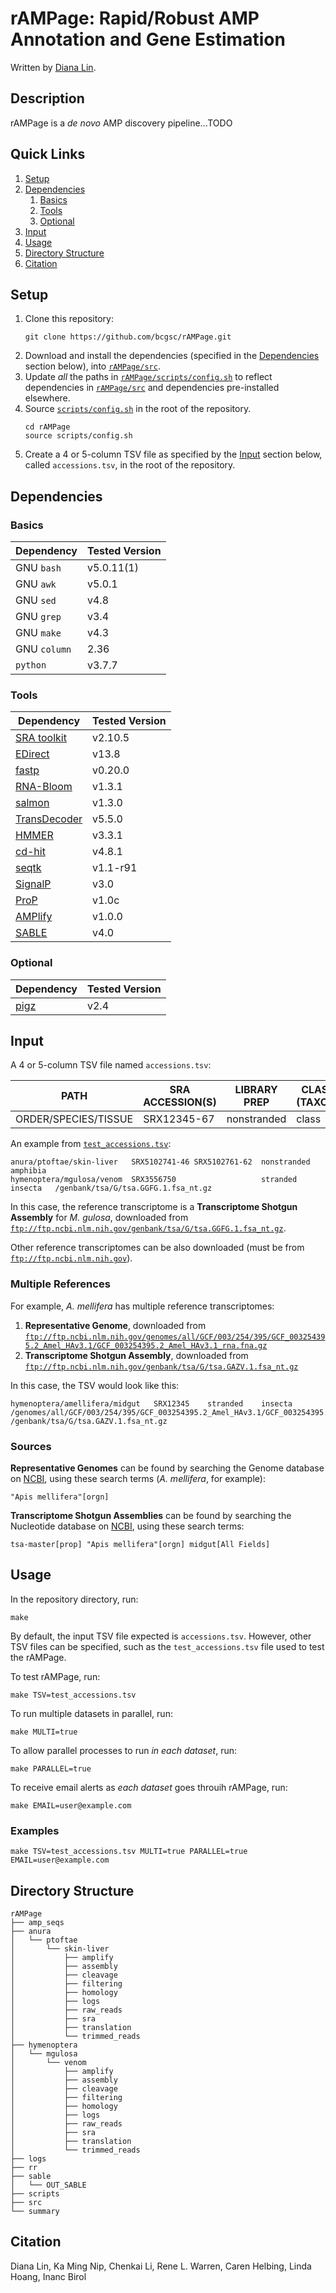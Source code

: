 # rAMPage: Rapid/Robust AMP Annotation and Gene Estimation

Written by [Diana Lin](mailto:dlin@bcgsc.ca).


## Description

rAMPage is a _de novo_ AMP discovery pipeline...TODO

## Quick Links

1. [Setup](#setup)
1. [Dependencies](#dependencies)
	1. [Basics](#basics)
	1. [Tools](#tools)
	1. [Optional](#optional)
1. [Input](#input)
1. [Usage](#usage)
1. [Directory Structure](#directory-structure)
1. [Citation](#citation)


## Setup

1. Clone this repository:
	```
	git clone https://github.com/bcgsc/rAMPage.git
	```
1. Download and install the dependencies (specified in the [Dependencies](#dependencies) section below), into [`rAMPage/src`](src/).
1. Update _all_ the paths in [`rAMPage/scripts/config.sh`](scripts/config.sh) to reflect dependencies in [`rAMPage/src`](src/) and dependencies pre-installed elsewhere.
1. Source [`scripts/config.sh`](scripts/config.sh) in the root of the repository.
	```shell
	cd rAMPage
	source scripts/config.sh
	```
1. Create a 4 or 5-column TSV file as specified by the [Input](#input) section below, called `accessions.tsv`, in the root of the repository.

## Dependencies

### Basics

|Dependency| Tested Version |
|----------|----------------|
| GNU `bash`| v5.0.11(1) |
| GNU `awk` | v5.0.1 |
| GNU `sed` | v4.8 |
| GNU `grep` | v3.4 |
| GNU `make` | v4.3 |
| GNU `column` | 2.36 |
| `python` | v3.7.7
<!-- - [ ] Perl v5.32.0 -->

### Tools

|Dependency| Tested Version |
|----------|----------------|
| [SRA toolkit](https://github.com/ncbi/sra-tools/releases/tag/2.10.5) | v2.10.5 |
| [EDirect](https://www.ncbi.nlm.nih.gov/books/NBK179288/) | v13.8 |
| [fastp](https://github.com/OpenGene/fastp/releases/tag/v0.20.0) | v0.20.0|
| [RNA-Bloom](https://github.com/bcgsc/RNA-Bloom/releases/tag/v1.3.1) |v1.3.1|
| [salmon](https://github.com/COMBINE-lab/salmon/releases/tag/v1.3.0) | v1.3.0 |
| [TransDecoder](https://github.com/TransDecoder/TransDecoder/releases/tag/TransDecoder-v5.5.0) |v5.5.0|
| [HMMER](https://github.com/EddyRivasLab/hmmer/releases/tag/hmmer-3.3.1) |v3.3.1|
| [cd-hit](https://github.com/weizhongli/cdhit/releases/tag/V4.8.1) | v4.8.1|
| [seqtk](https://github.com/lh3/seqtk/releases/tag/v1.1)| v1.1-r91 |
| [SignalP](https://services.healthtech.dtu.dk/services/SignalP-5.0/9-Downloads.php#) | v3.0
| [ProP](https://services.healthtech.dtu.dk/services/ProP-1.0/9-Downloads.php#) | v1.0c |
| [AMPlify](https://github.com/bcgsc/AMPlify/releases/tag/v1.0.0) |v1.0.0|
| [SABLE](https://sourceforge.net/projects/meller-sable/) | v4.0 |

### Optional

|Dependency| Tested Version |
|----------|----------------|
| [pigz](https://github.com/madler/pigz/releases/tag/v2.4) |v2.4|

## Input

A 4 or 5-column TSV file named `accessions.tsv`:

| PATH | SRA ACCESSION(S) | LIBRARY<br/>PREP | CLASS<br/>(TAXON) | REFERENCE<br/>([`ftp://ftp.ncbi.nlm.nih.gov`](ftp://ftp.ncbi.nlm.nih.gov))|
|------|------------------|--------------|---------------|-----------|
|ORDER/SPECIES/TISSUE|SRX12345-67|nonstranded|class| `/path/to/reference/transcriptome.gz` |


An example from [`test_accessions.tsv`](test_accessions.tsv):

```
anura/ptoftae/skin-liver   SRX5102741-46 SRX5102761-62  nonstranded  amphibia
hymenoptera/mgulosa/venom  SRX3556750                   stranded     insecta   /genbank/tsa/G/tsa.GGFG.1.fsa_nt.gz
```


In this case, the reference transcriptome is a **Transcriptome Shotgun Assembly** for _M. gulosa_, downloaded from [`ftp://ftp.ncbi.nlm.nih.gov/genbank/tsa/G/tsa.GGFG.1.fsa_nt.gz`](ftp://ftp.ncbi.nlm.nih.gov/genbank/tsa/G/tsa.GGFG.1.fsa_nt.gz).

Other reference transcriptomes can be also downloaded (must be from [`ftp://ftp.ncbi.nlm.nih.gov`](ftp://ftp.ncbi.nlm.nih.gov/)). 



### Multiple References

For example, _A. mellifera_ has multiple reference transcriptomes:

1. **Representative Genome**, downloaded from [`ftp://ftp.ncbi.nlm.nih.gov/genomes/all/GCF/003/254/395/GCF_003254395.2_Amel_HAv3.1/GCF_003254395.2_Amel_HAv3.1_rna.fna.gz`](ftp://ftp.ncbi.nlm.nih.gov/genomes/all/GCF/003/254/395/GCF_003254395.2_Amel_HAv3.1/GCF_003254395.2_Amel_HAv3.1_rna.fna.gz)
1. **Transcriptome Shotgun Assembly**, downloaded from [`ftp://ftp.ncbi.nlm.nih.gov/genbank/tsa/G/tsa.GAZV.1.fsa_nt.gz`](ftp://ftp.ncbi.nlm.nih.gov/genbank/tsa/G/tsa.GAZV.1.fsa_nt.gz) 

In this case, the TSV would look like this:

```
hymenoptera/amellifera/midgut	SRX12345	stranded	insecta	/genomes/all/GCF/003/254/395/GCF_003254395.2_Amel_HAv3.1/GCF_003254395.2_Amel_HAv3.1_rna.fna.gz /genbank/tsa/G/tsa.GAZV.1.fsa_nt.gz
```

### Sources

**Representative Genomes** can be found by searching the Genome database on [NCBI](https://www.ncbi.nlm.nih.gov/genome/), using these search terms (_A. mellifera_, for example):

```
"Apis mellifera"[orgn]
```

**Transcriptome Shotgun Assemblies** can be found by searching the Nucleotide database on [NCBI](https://www.ncbi.nlm.nih.gov/nucleotide), using these search terms:

```
tsa-master[prop] "Apis mellifera"[orgn] midgut[All Fields]
```

## Usage

In the repository directory, run:

```shell
make
```

By default, the input TSV file expected is `accessions.tsv`. However, other TSV files can be specified, such as the `test_accessions.tsv` file used to test the rAMPage.

To test rAMPage, run:

```shell
make TSV=test_accessions.tsv
```

To run multiple datasets in parallel, run:

```shell
make MULTI=true
```

To allow parallel processes to run _in each dataset_, run:

```shell
make PARALLEL=true
```

To receive email alerts as _each dataset_ goes throuih rAMPage, run:

```shell
make EMAIL=user@example.com
```

### Examples

```
make TSV=test_accessions.tsv MULTI=true PARALLEL=true EMAIL=user@example.com
```

## Directory Structure

```
rAMPage
├── amp_seqs
├── anura
│   └── ptoftae
│       └── skin-liver
│           ├── amplify
│           ├── assembly
│           ├── cleavage
│           ├── filtering
│           ├── homology
│           ├── logs
│           ├── raw_reads
│           ├── sra
│           ├── translation
│           └── trimmed_reads
├── hymenoptera
│   └── mgulosa
│       └── venom
│           ├── amplify
│           ├── assembly
│           ├── cleavage
│           ├── filtering
│           ├── homology
│           ├── logs
│           ├── raw_reads
│           ├── sra
│           ├── translation
│           └── trimmed_reads
├── logs
├── rr
├── sable
│   └── OUT_SABLE
├── scripts
├── src
└── summary
```

## Citation

Diana Lin, Ka Ming Nip, Chenkai Li, Rene L. Warren, Caren Helbing, Linda Hoang, Inanc Birol